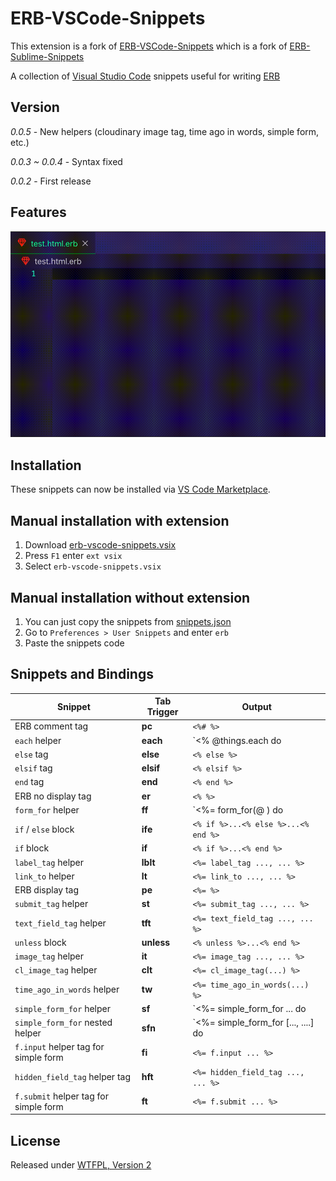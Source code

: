 # ERB-VSCode-Snippets

This extension is a fork of [ERB-VSCode-Snippets](https://github.com/ZneuRay/ERB-VSCode-Snippets) which is a fork of [ERB-Sublime-Snippets](https://github.com/matthewrobertson/ERB-Sublime-Snippets)

A collection of [Visual Studio Code](https://code.visualstudio.com/) snippets useful for writing [ERB](http://ruby-doc.org/stdlib-1.9.3/libdoc/erb/rdoc/ERB.html)

## Version

_0.0.5_ - New helpers (cloudinary image tag, time ago in words, simple form, etc.)

_0.0.3 ~ 0.0.4_ - Syntax fixed

_0.0.2_ - First release

## Features

![feature](images/showcase.gif)

## Installation

These snippets can now be installed via [VS Code Marketplace](https://marketplace.visualstudio.com/VSCode).

## Manual installation with extension

1. Download [erb-vscode-snippets.vsix](https://raw.githubusercontent.com/rayhanw/vscode-erb-helpers/master/bin/erb-helpers-0.0.5.vsix)
2. Press `F1` enter `ext vsix`
3. Select `erb-vscode-snippets.vsix`

## Manual installation without extension

1. You can just copy the snippets from [snippets.json](https://raw.githubusercontent.com/rayhanw/vscode-erb-helpers/master/snippets/snippets.json)
2. Go to `Preferences > User Snippets` and enter `erb`
3. Paste the snippets code

## Snippets and Bindings

| Snippet                               | Tab Trigger | Output                                      |
| ------------------------------------- | ----------- | ------------------------------------------- |
| ERB comment tag                       | **pc**      | `<%# %>`                                    |
| `each` helper                         | **each**    | `<% @things.each do |thing| %> ...`         |
| `else` tag                            | **else**    | `<% else %>`                                |
| `elsif` tag                           | **elsif**   | `<% elsif %>`                               |
| `end` tag                             | **end**     | `<% end %>`                                 |
| ERB no display tag                    | **er**      | `<% %>`                                     |
| `form_for` helper                     | **ff**      | `<%= form_for(@ ) do |f| %> ...`            |
| `if` / `else` block                   | **ife**     | `<% if %>...<% else %>...<% end %>`         |
| `if` block                            | **if**      | `<% if %>...<% end %>`                      |
| `label_tag` helper                    | **lblt**    | `<%= label_tag ..., ... %>`                 |
| `link_to` helper                      | **lt**      | `<%= link_to ..., ... %>`                   |
| ERB display tag                       | **pe**      | `<%= %>`                                    |
| `submit_tag` helper                   | **st**      | `<%= submit_tag ..., ... %>`                |
| `text_field_tag` helper               | **tft**     | `<%= text_field_tag ..., ... %>`            |
| `unless` block                        | **unless**  | `<% unless %>...<% end %>`                  |
| `image_tag` helper                    | **it**      | `<%= image_tag ..., ... %>`                 |
| `cl_image_tag` helper                 | **clt**     | `<%= cl_image_tag(...) %>`                  |
| `time_ago_in_words` helper            | **tw**      | `<%= time_ago_in_words(...) %>`             |
| `simple_form_for` helper              | **sf**      | `<%= simple_form_for ... do |f| %>`         |
| `simple_form_for` nested helper       | **sfn**     | `<%= simple_form_for [..., ....] do |f| %>` |
| `f.input` helper tag for simple form  | **fi**      | `<%= f.input ... %>`                        |
| `hidden_field_tag` helper tag         | **hft**     | `<%= hidden_field_tag ..., ... %>`          |
| `f.submit` helper tag for simple form | **ft**      | `<%= f.submit ... %>`                       |

## License

Released under [WTFPL, Version 2](https://raw.githubusercontent.com/rayhanw/ERB-VSCode-Snippets/master/LICENSE.txt)

